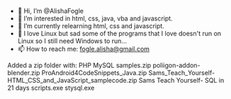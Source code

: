 - 👋 Hi, I’m @AlishaFogle
- 👀 I’m interested in html, css, java, vba and javascript.
- 🌱 I’m currently relearning html, css and javascript.
- 🌱 I love Linux but sad some of the programs that I love doesn't run on Linux so I still need Windows to run... 
- 📫 How to reach me: fogle.alisha@gmail.com

<!---
AlishaFogle/AlishaFogle is a ✨ special ✨ repository because its `README.md` (this file) appears on your GitHub profile.
You can click the Preview link to take a look at your changes.
--->
Added a zip folder with:
    PHP MySQL samples.zip
    poliigon-addon-blender.zip
    ProAndroid4CodeSnippets_Java.zip
    Sams_Teach_Yourself-HTML_CSS_and_JavaScript_samplecode.zip
    Sams Teach Yourself- SQL in 21 days
        scripts.exe
        stysql.exe
